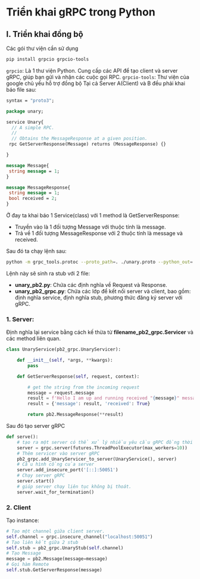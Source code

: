 # Triển khai gRPC trong Python

## I. Triển khai đồng bộ
Các gói thư viện cần sử dụng
```sh
pip install grpcio grpcio-tools
```
```grpcio```: Là 1 thư viện Python. Cung cấp các API để tạo client và server gRPC, giúp bạn gửi và nhận các cuộc gọi RPC.
```grpcio-tools```: Thư viện của google chủ yếu hỗ trợ đồng bộ
Tại cả Server A(Client) và B đều phải khai báo file sau:
```protobuf
syntax = "proto3";

package unary;

service Unary{
  // A simple RPC.
  //
  // Obtains the MessageResponse at a given position.
 rpc GetServerResponse(Message) returns (MessageResponse) {}

}

message Message{
 string message = 1;
}

message MessageResponse{
 string message = 1;
 bool received = 2;
}
```

Ở đay ta khai báo 1 Service(class) với 1 method là GetServerResponse:
- Truyền vào là 1 đối tượng Message với thuộc tính là message. 
- Trả về 1 đối tượng MessageResponse với 2 thuộc tính là message và received.

Sau đó ta chạy lệnh sau:
```sh
python -m grpc_tools.protoc --proto_path=. ./unary.proto --python_out=. --grpc_python_out=.
```
Lệnh này sẽ sinh ra stub với 2 file:
- **unary_pb2.py**: Chứa các định nghĩa về Request và Response.
- **unary_pb2_grpc.py**: Chứa các lớp để kết nối server và client, bao gồm: định nghĩa service, định nghĩa stub, phương thức đăng ký server với gRPC.

### 1. Server:

Định nghĩa lại service bằng cách kế thừa từ **filename_pb2_grpc.Servicer** và các method liên quan.
```python
class UnaryService(pb2_grpc.UnaryServicer):

    def __init__(self, *args, **kwargs):
        pass

    def GetServerResponse(self, request, context):

        # get the string from the incoming request
        message = request.message
        result = f'Hello I am up and running received "{message}" message from you'
        result = {'message': result, 'received': True}

        return pb2.MessageResponse(**result)
```

Sau đó tạo server gRPC
```python
def serve():
    # tạo ra một server có thể xử lý nhiều yêu cầu gRPC đồng thời với tối đa 10 worker threads.
    server = grpc.server(futures.ThreadPoolExecutor(max_workers=10))
    # Thêm servicer vào server gRPC
    pb2_grpc.add_UnaryServicer_to_server(UnaryService(), server)
    # Cấu hình cổng của server
    server.add_insecure_port('[::]:50051')
    # Chạy server gRPC
    server.start()
    # giúp server chạy liên tục không bị thoát.
    server.wait_for_termination()
```

### 2. Client
Tạo instance:
```python
# Tạo một channel giữa client server.
self.channel = grpc.insecure_channel("localhost:50051")
# Tạo liên kết giữa 2 stub
self.stub = pb2_grpc.UnaryStub(self.channel)
# Tạo Message
message = pb2.Message(message=message)
# Gọi hàm Remote
self.stub.GetServerResponse(message)
```
